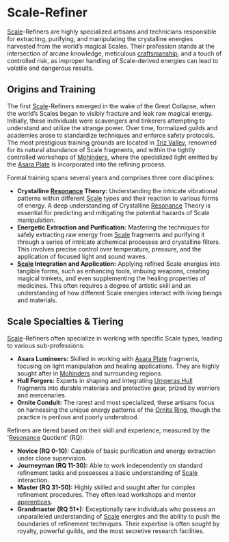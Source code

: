 # Scale-Refiner

[Scale](/geography/landmark/scale.md)-Refiners are highly specialized artisans and technicians responsible for extracting, purifying, and manipulating the crystalline energies harvested from the world’s magical Scales. Their profession stands at the intersection of arcane knowledge, meticulous [craftsmanship](/raw/20250501/craftsmanship/craftsmanship.md), and a touch of controlled risk, as improper handling of Scale-derived energies can lead to volatile and dangerous results.

## Origins and Training

The first [Scale](/geography/landmark/scale.md)-Refiners emerged in the wake of the Great Collapse, when the world’s Scales began to visibly fracture and leak raw magical energy. Initially, these individuals were scavengers and tinkerers attempting to understand and utilize the strange power. Over time, formalized guilds and academies arose to standardize techniques and enforce safety protocols. The most prestigious training grounds are located in [Triz Valley](/geography/settlement/city/triz-valley.md), renowned for its natural abundance of Scale fragments, and within the tightly controlled workshops of [Mohinders](/geography/settlement/city/mohinders.md), where the specialized light emitted by the [Asara Plate](/geography/scale/asara-plate.md) is incorporated into the refining process.

Formal training spans several years and comprises three core disciplines:

*   **Crystalline [Resonance](/raw/20250501/resonance/resonance.md) Theory:** Understanding the intricate vibrational patterns within different [Scale](/geography/landmark/scale.md) types and their reaction to various forms of energy. A deep understanding of Crystalline [Resonance](/raw/20250504/cataclysm/resonance.md) Theory is essential for predicting and mitigating the potential hazards of Scale manipulation.
*   **Energetic Extraction and Purification:** Mastering the techniques for safely extracting raw energy from [Scale](/geography/landmark/scale.md) fragments and purifying it through a series of intricate alchemical processes and crystalline filters. This involves precise control over temperature, pressure, and the application of focused light and sound waves.
*   **[Scale](/geography/landmark/scale.md) Integration and Application:** Applying refined Scale energies into tangible forms, such as enhancing tools, imbuing weapons, creating magical trinkets, and even supplementing the healing properties of medicines. This often requires a degree of artistic skill and an understanding of how different Scale energies interact with living beings and materials.

## Scale Specialties & Tiering

[Scale](/geography/landmark/scale.md)-Refiners often specialize in working with specific Scale types, leading to various sub-professions:

*   **Asara Lumineers:** Skilled in working with [Asara Plate](/geography/scale/asara-plate.md) fragments, focusing on light manipulation and healing applications. They are highly sought after in [Mohinders](/geography/settlement/city/mohinders.md) and surrounding regions.
*   **Hull Forgers:** Experts in shaping and integrating [Umperas Hull](/geography/scale/umperas-hull.md) fragments into durable materials and protective gear, prized by warriors and mercenaries.
*   **Ornite Conduit:**  The rarest and most specialized, these artisans focus on harnessing the unique energy patterns of the [Ornite Ring](/geography/scale/ornite-ring.md), though the practice is perilous and poorly understood.

Refiners are tiered based on their skill and experience, measured by the '[Resonance](/raw/20250501/resonance/resonance.md) Quotient' (RQ):

*   **Novice (RQ 0-10):**  Capable of basic purification and energy extraction under close supervision.
*   **Journeyman (RQ 11-30):**  Able to work independently on standard refinement tasks and possesses a basic understanding of [Scale](/geography/landmark/scale.md) interaction.
*   **Master (RQ 31-50):** Highly skilled and sought after for complex refinement procedures. They often lead workshops and mentor [apprentices](/raw/20250501/scholar/apprentices.md).
*   **Grandmaster (RQ 51+):** Exceptionally rare individuals who possess an unparalleled understanding of [Scale](/geography/landmark/scale.md) energies and the ability to push the boundaries of refinement techniques. Their expertise is often sought by royalty, powerful guilds, and the most secretive research facilities.

